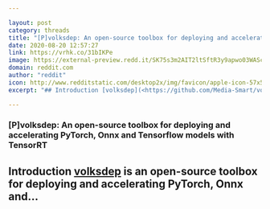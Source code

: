 ```yaml
---

layout: post
category: threads
title: "[P]volksdep: An open-source toolbox for deploying and accelerating PyTorch, Onnx and Tensorflow models with TensorRT"
date: 2020-08-20 12:57:27
link: https://vrhk.co/31bIKPe
image: https://external-preview.redd.it/SK75s3m2AIT2ltSftR3y9apwo03WAScd8yRHIxp6v0c.jpg?width=400&height=209.42408377&auto=webp&crop=400:209.42408377,smart&s=1a9be3d47da44b5c6c34aafb35d1606fd0275cc5
domain: reddit.com
author: "reddit"
icon: http://www.redditstatic.com/desktop2x/img/favicon/apple-icon-57x57.png
excerpt: "## Introduction [volksdep](<https://github.com/Media-Smart/volksdep>) is an open-source toolbox for deploying and accelerating PyTorch, Onnx and..."

---
```


### [P]volksdep: An open-source toolbox for deploying and accelerating PyTorch, Onnx and Tensorflow models with TensorRT

## Introduction [volksdep](<https://github.com/Media-Smart/volksdep>) is an open-source toolbox for deploying and accelerating PyTorch, Onnx and...